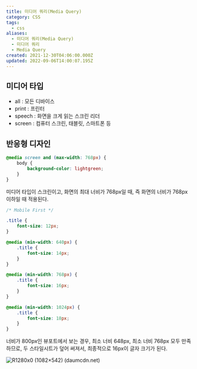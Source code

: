 ```yaml
---
title: 미디어 쿼리(Media Query)
category: CSS
tags:
  - css
aliases:
  - 미디어 쿼리(Media Query)
  - 미디어 쿼리
  - Media Query
created: 2021-12-30T04:06:00.000Z
updated: 2022-09-06T14:00:07.195Z
---
```


## 미디어 타입

- all : 모든 디바이스
- print : 프린터
- speech : 화면을 크게 읽는 스크린 리더
- screen : 컴퓨터 스크린, 태블릿, 스마트폰 등

## 반응형 디자인

```css
@media screen and (max-width: 768px) {
	body {
		background-color: lightgreen;
	}
}
```

미디어 타입이 스크린이고, 화면의 최대 너비가 768px일 때, 즉 화면의 너비가 768px 이하일 때 적용된다.

```css
/* Mobile First */

.title {
	font-size: 12px;
}

@media (min-width: 640px) {
	.title {
		font-size: 14px;
	}
}

@media (min-width: 768px) {
	.title {
		font-size: 16px;
	}
}

@media (min-width: 1024px) {
	.title {
		font-size: 18px;
	}
}
```

너비가 800px인 뷰포트에서 보는 경우, 최소 너비 648px, 최소 너비 768px 모두 만족하므로, 두 스타일시트가 덮어 써져서, 최종적으로 16px이 글자 크기가 된다.

![R1280x0 (1082×542) (daumcdn.net)](https://img1.daumcdn.net/thumb/R1280x0/?scode=mtistory2&fname=https%3A%2F%2Fblog.kakaocdn.net%2Fdn%2FboX5jx%2FbtqFA516i19%2FORps2QBtJekCopYgYObGb0%2Fimg.png)
